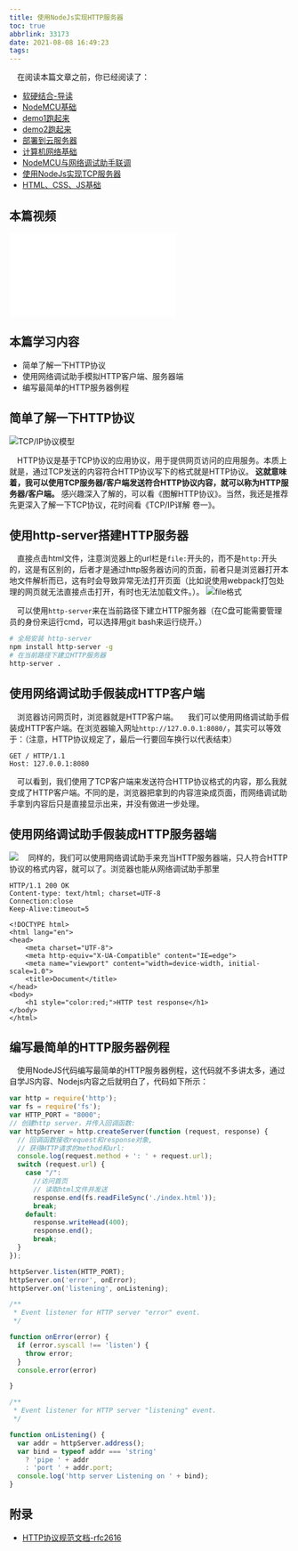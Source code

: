 ```yaml
---
title: 使用NodeJs实现HTTP服务器
toc: true
abbrlink: 33173
date: 2021-08-08 16:49:23
tags:
---
```


&emsp;在阅读本篇文章之前，你已经阅读了：
- [软硬结合-导读](/posts/44755)
- [NodeMCU基础](/posts/31494)
- [demo1跑起来](/posts/64786/)
- [demo2跑起来](/posts/64786/)
- [部署到云服务器](/posts/31687/)
- [计算机网络基础](/posts/37707)
- [NodeMCU与网络调试助手联调](/posts/7602)
- [使用NodeJs实现TCP服务器](/posts/58215)
- [HTML、CSS、JS基础](/posts/54080)

## 本篇视频
<iframe src="//player.bilibili.com/player.html?aid=462062924&bvid=BV16L411n7Pi&cid=379908862&page=10" scrolling="no" border="0" frameborder="no" framespacing="0" allowfullscreen="true" class="bilibili-video"> </iframe>

## 本篇学习内容
- 简单了解一下HTTP协议
- 使用网络调试助手模拟HTTP客户端、服务器端
- 编写最简单的HTTP服务器例程


## 简单了解一下HTTP协议
![TCP/IP协议模型](/blog_images/005BIQVbgy1fvi66culs3j30if0d674z.jpg)

&emsp;HTTP协议是基于TCP协议的应用协议，用于提供网页访问的应用服务。本质上就是，通过TCP发送的内容符合HTTP协议写下的格式就是HTTP协议。 __这就意味着，我可以使用TCP服务器/客户端发送符合HTTP协议内容，就可以称为HTTP服务器/客户端。__ 感兴趣深入了解的，可以看《图解HTTP协议》。当然，我还是推荐先更深入了解一下TCP协议，花时间看《TCP/IP详解 卷一》。

## 使用http-server搭建HTTP服务器
&emsp;直接点击html文件，注意浏览器上的url栏是`file:`开头的，而不是`http:`开头的，这是有区别的，后者才是通过http服务器访问的页面，前者只是浏览器打开本地文件解析而已，这有时会导致异常无法打开页面（比如说使用webpack打包处理的网页就无法直接点击打开，有时也无法加载文件。）。
![file格式](/blog_images/file格式.png)

&emsp;可以使用`http-server`来在当前路径下建立HTTP服务器（在C盘可能需要管理员的身份来运行cmd，可以选择用git bash来运行绕开。）
```bash
# 全局安装 http-server
npm install http-server -g
# 在当前路径下建立HTTP服务器
http-server .
```

## 使用网络调试助手假装成HTTP客户端
&emsp;浏览器访问网页时，浏览器就是HTTP客户端。
&emsp;我们可以使用网络调试助手假装成HTTP客户端。在浏览器输入网址`http://127.0.0.1:8080/`，其实可以等效于：（注意，HTTP协议规定了，最后一行要回车换行以代表结束）
```
GET / HTTP/1.1
Host: 127.0.0.1:8080

```

&emsp;可以看到，我们使用了TCP客户端来发送符合HTTP协议格式的内容，那么我就变成了HTTP客户端。不同的是，浏览器把拿到的内容渲染成页面，而网络调试助手拿到内容后只是直接显示出来，并没有做进一步处理。

## 使用网络调试助手假装成HTTP服务器端
![](/blog_images/005BIQVbgy1fxqbygl67lg31gy0rix65.gif)
&emsp;同样的，我们可以使用网络调试助手来充当HTTP服务器端，只人符合HTTP协议的格式内容，就可以了。浏览器也能从网络调试助手那里

```
HTTP/1.1 200 OK
Content-type: text/html; charset=UTF-8
Connection:close
Keep-Alive:timeout=5

<!DOCTYPE html>
<html lang="en">
<head>
    <meta charset="UTF-8">
    <meta http-equiv="X-UA-Compatible" content="IE=edge">
    <meta name="viewport" content="width=device-width, initial-scale=1.0">
    <title>Document</title>
</head>
<body>
    <h1 style="color:red;">HTTP test response</h1>
</body>
</html>

```

## 编写最简单的HTTP服务器例程
&emsp;使用NodeJS代码编写最简单的HTTP服务器例程，这代码就不多讲太多，通过自学JS内容、Nodejs内容之后就明白了，代码如下所示：
```js
var http = require('http');
var fs = require('fs');
var HTTP_PORT = "8000";
// 创建http server，并传入回调函数:
var httpServer = http.createServer(function (request, response) {
  // 回调函数接收request和response对象,
  // 获得HTTP请求的method和url:
  console.log(request.method + ': ' + request.url);
  switch (request.url) {
    case "/":
      //访问首页
      // 读取html文件并发送
      response.end(fs.readFileSync('./index.html'));
      break;
    default:
      response.writeHead(400);
      response.end();
      break;
  }
});

httpServer.listen(HTTP_PORT);
httpServer.on('error', onError);
httpServer.on('listening', onListening);

/**
 * Event listener for HTTP server "error" event.
 */

function onError(error) {
  if (error.syscall !== 'listen') {
    throw error;
  }
  console.error(error)

}

/**
 * Event listener for HTTP server "listening" event.
 */

function onListening() {
  var addr = httpServer.address();
  var bind = typeof addr === 'string'
    ? 'pipe ' + addr
    : 'port ' + addr.port;
  console.log('http server Listening on ' + bind);
}
```


## 附录
- [HTTP协议规范文档-rfc2616](https://tools.ietf.org/html/rfc2616)

